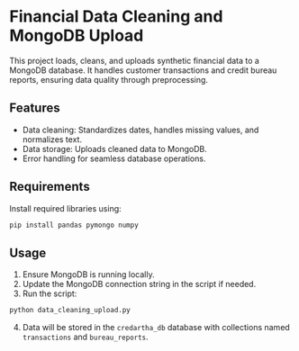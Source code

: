 # Financial Data Cleaning and MongoDB Upload

This project loads, cleans, and uploads synthetic financial data to a MongoDB database. It handles customer transactions and credit bureau reports, ensuring data quality through preprocessing.

## Features
- Data cleaning: Standardizes dates, handles missing values, and normalizes text.
- Data storage: Uploads cleaned data to MongoDB.
- Error handling for seamless database operations.

## Requirements
Install required libraries using:
```bash
pip install pandas pymongo numpy
```

## Usage
1. Ensure MongoDB is running locally.
2. Update the MongoDB connection string in the script if needed.
3. Run the script:
```bash
python data_cleaning_upload.py
```
4. Data will be stored in the `credartha_db` database with collections named `transactions` and `bureau_reports`.



